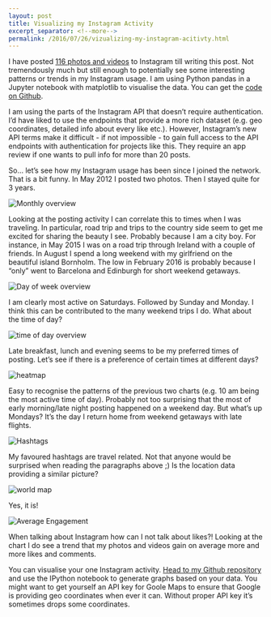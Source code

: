```yaml
---
layout: post
title: Visualizing my Instagram Activity
excerpt_separator: <!--more-->
permalink: /2016/07/26/vizualizing-my-instagram-acitivty.html
---
```

I have posted [116 photos and videos](https://www.instagram.com/radikahl/) to Instagram till writing this post. Not tremendously much but still enough to potentially see some interesting patterns or trends in my Instagram usage. I am using Python pandas in a Jupyter notebook with matplotlib to visualise the data. You can get the [code on Github](https://github.com/radikahl/data-visualization/blob/master/Instagram%20Data%20Visualization.ipynb).

I am using the parts of the Instagram API that doesn’t require authentication. I’d have liked to use the endpoints that provide a more rich dataset (e.g. geo coordinates, detailed info about every like etc.). However, Instagram’s new API terms make it difficult - if not impossible - to gain full access to the API endpoints with authentication for projects like this. They require an app review if one wants to pull info for more than 20 posts.

So… let’s see how my Instagram usage has been since I joined the network. That is a bit funny. In May 2012 I posted two photos. Then I stayed quite for 3 years.

![Monthly overview](https://dl.dropboxusercontent.com/u/4255155/blog/instagram/instagram_posts_month.png)

<!--more-->

Looking at the posting activity I can correlate this to times when I was traveling. In particular, road trip and trips to the country side seem to get me excited for sharing the beauty I see. Probably because I am a city boy. For instance, in May 2015 I was on a road trip through Ireland with a couple of friends. In August I spend a long weekend with my girlfriend on the beautiful island Bornholm. The low in February 2016 is probably because I “only” went to Barcelona and Edinburgh for short weekend getaways. 

![Day of week overview](https://dl.dropboxusercontent.com/u/4255155/blog/instagram/instagram_posts_weekday.png)

I am clearly most active on Saturdays. Followed by Sunday and Monday. I think this can be contributed to the many weekend trips I do. What about the time of day?

![time of day overview](https://dl.dropboxusercontent.com/u/4255155/blog/instagram/instagram_posts_hour.png)

Late breakfast, lunch and evening seems to be my preferred times of posting. Let’s see if there is a preference of certain times at different days?

![heatmap](https://dl.dropboxusercontent.com/u/4255155/blog/instagram/instagram_post_heatmap.png)

Easy to recognise the patterns of the previous two charts (e.g. 10 am being the most active time of day). Probably not too surprising that the most of early morning/late night posting happened on a weekend day. But what’s up Mondays? It’s the day I return home from weekend getaways with late flights.

![Hashtags](https://dl.dropboxusercontent.com/u/4255155/blog/instagram/instagram_most_common_hashtags.png)

My favoured hashtags are travel related. Not that anyone would be surprised when reading the paragraphs above ;)
Is the location data providing a similar picture?

![world map](https://dl.dropboxusercontent.com/u/4255155/blog/instagram/instagram_post_geomap.png)

Yes, it is!

![Average Engagement](https://dl.dropboxusercontent.com/u/4255155/blog/instagram/instagram_average_engagement_month.png)

When talking about Instagram how can I not talk about likes?! Looking at the chart I do see a trend that my photos and videos gain on average more and more likes and comments. 


You can visualise your one Instagram activity. [Head to my Github repository](https://github.com/radikahl/data-visualization/blob/master/Instagram%20Data%20Visualization.ipynb) and use the IPython notebook to generate graphs based on your data. You might want to get yourself an API key for Goole Maps to ensure that Google is providing geo coordinates when ever it can. Without proper API key it’s sometimes drops some coordinates.